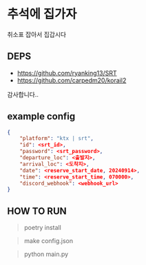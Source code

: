 # 추석에 집가자

취소표 잡아서 집갑시다

## DEPS
- https://github.com/ryanking13/SRT
- https://github.com/carpedm20/korail2

감사합니다..

## example config
```json
{
    "platform": "ktx | srt",
    "id": <srt_id>,
    "password": <srt_password>,
    "departure_loc": <출발지>,
    "arrival_loc": <도착지>,
    "date": <reserve_start_date, 20240914>,
    "time": <reserve_start_time, 070000>,
    "discord_webhook": <webhook_url>
}
```

## HOW TO RUN
> poetry install

> make config.json

> python main.py
